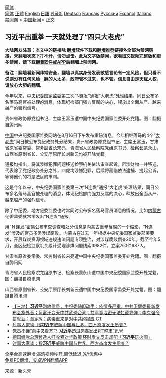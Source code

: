 <!-- 面包屑导航 --> <div class="breadcrumb"><!-- GTranslate: https://gtranslate.io/ -->  <div class="switcher notranslate">  <div class="selected">  <a href="#" onclick="return false;"> 简体</a>  </div>  <div class="option">  <a href="https://www.bannedbook.org" onclick="doGTranslate('zh-CN|zh-CN');jQuery('div.switcher div.selected a').html(jQuery(this).html());return false;" title="简体中文" class="nturl selected"> 简体</a>  <a href="https://www.bannedbook.org/zh-tw/" onclick="doGTranslate('zh-CN|zh-TW');jQuery('div.switcher div.selected a').html(jQuery(this).html());return false;" title="繁體中文" class="nturl"> 正體</a>  <a href="https://www.bannedbook.org/en/" onclick="doGTranslate('zh-CN|en');jQuery('div.switcher div.selected a').html(jQuery(this).html());return false;" title="English" class="nturl"> English</a>  <a href="https://www.bannedbook.org/ja/" onclick="doGTranslate('zh-CN|ja');jQuery('div.switcher div.selected a').html(jQuery(this).html());return false;" title="日本語" class="nturl"> 日語</a>  <a href="https://www.bannedbook.org/ko/" onclick="doGTranslate('zh-CN|ko');jQuery('div.switcher div.selected a').html(jQuery(this).html());return false;" title="한국어" class="nturl"> 한국어</a>  <a href="https://www.bannedbook.org/de/" onclick="doGTranslate('zh-CN|de');jQuery('div.switcher div.selected a').html(jQuery(this).html());return false;" title="Deutsch" class="nturl"> Deutsch</a>  <a href="https://www.bannedbook.org/fr/" onclick="doGTranslate('zh-CN|fr');jQuery('div.switcher div.selected a').html(jQuery(this).html());return false;" title="Français" class="nturl"> Français</a>  <a href="https://www.bannedbook.org/ru/" onclick="doGTranslate('zh-CN|ru');jQuery('div.switcher div.selected a').html(jQuery(this).html());return false;" title="Русский" class="nturl"> Русский</a>  <a href="https://www.bannedbook.org/es/" onclick="doGTranslate('zh-CN|es');jQuery('div.switcher div.selected a').html(jQuery(this).html());return false;" title="Español" class="nturl"> Español</a>  <a href="https://www.bannedbook.org/it/" onclick="doGTranslate('zh-CN|it');jQuery('div.switcher div.selected a').html(jQuery(this).html());return false;" title="Italiano" class="nturl"> Italiano</a>  </div>  </div>      <div class='breadcrumb-sub'><!-- Breadcrumb NavXT 6.3.0 --> <a href="https://www.bannedbook.org/" class="home">禁闻网</a> &gt; <a href="https://www.bannedbook.org/bnews/cnnews/" class="category">中国新闻</a> &gt; 正文</div></div><h2>习近平出重拳 一天就处理了“四只大老虎”</h2> <p class="notice"><b>大陆网友注意：本文中的链接除 <a href="https://github.com/bannedbook/fanqiang" >翻墙</a>软件下载和<a href="https://github.com/killgcd/justmysocks/blob/master/README.md">翻墙推荐</a>链接外全部为禁网链接，未翻墙状态下打不开，请勿点击。此为文字版禁闻，欲看图文视频完整版和更多禁闻，请下载<a href="https://github.com/bannedbook/fanqiang">翻墙软件或APP</a>后翻墙上禁闻网。</p><p>备注：翻墙看新闻非常安全，翻墙以真实身份发表敏感言论有一定风险，但只看不说则没有任何风险，翻的人太多，政府管不过来，也不管。信息自由是天赋人权，请放心大胆的翻墙。</b></p>  <div class="entry"> <p id="summary">今年以来，<a href="https://www.bannedbook.org/bnews/tag/%E4%B8%AD%E5%A4%AE/" class="st_tag internal_tag" rel="tag" title="标签 中央 下的日志">中央</a><a href="https://www.bannedbook.org/bnews/tag/%e7%ba%aa%e5%a7%94/" class="st_tag internal_tag" rel="tag" title="标签 纪委 下的日志">纪委</a>国家<a href="https://www.bannedbook.org/bnews/tag/%E7%9B%91%E5%A7%94/" class="st_tag internal_tag" rel="tag" title="标签 监委 下的日志">监委</a>第三次“N连发”通报“大<a href="https://www.bannedbook.org/bnews/tag/%e8%80%81%e8%99%8e/" class="st_tag internal_tag" rel="tag" title="标签 老虎 下的日志">老虎</a>”处理结果，同日公布多名落马高官被处理的消息，体现纪检部门强力反腐的决心，释放出全面从严、越来越严的强烈信号。</p> <p id="conimg">贵州省政协原党组书记、主席王富玉遭中国中央纪委国家监委开处党籍。图：翻摄自腾讯网</p> <p><span class='wp_keywordlink_affiliate'><a href="https://www.bannedbook.org/" title="中国" target="_blank">中国</a></span>中央纪委国家监委网站在8月16日下午发布重磅消息，今年相继落马的4个“<a href="https://www.bannedbook.org/bnews/tag/%e5%a4%a7%e8%80%81%e8%99%8e/" class="st_tag internal_tag" rel="tag" title="标签 大老虎 下的日志">大老虎</a>”同日被公布党纪政务处分结果，贵州省政协原党组书记、主席王富玉，甘肃省原省委常委、常务<a href="https://www.bannedbook.org/bnews/tag/%e5%89%af%e7%9c%81%e9%95%bf/" class="st_tag internal_tag" rel="tag" title="标签 副省长 下的日志">副省长</a>宋亮，青海省人民检察院党组原书记、<a href="https://www.bannedbook.org/bnews/tag/%E6%A3%80%E5%AF%9F%E9%95%BF/" class="st_tag internal_tag" rel="tag" title="标签 检察长 下的日志">检察长</a>蒙永山，山西省原副省长、公安厅原厅长刘新云均被开除党籍。</p>  <p>通报均指出，将其涉嫌犯罪问题移送检察机关依法审查起诉，所涉财物一并移送，代表除了党纪政务处分之外，四虎均涉嫌犯罪，后续将面临依法逮捕、提起公诉，等待他们的将是法庭的审判。</p> <p>这是今年以来，中央纪委国家监委第三次“N连发”通报“大老虎”处理结果，同日公布多名落马高官被处理的消息，体现纪检部门强力反腐的决心，释放出全面从严、越来越严的强烈信号。</p> <p>除了中纪委，地方纪委监委也时常同时公布多名落马官员消息的情况，比如<a href="https://www.bannedbook.org/bnews/tag/%e5%86%85%e8%92%99%e5%8f%a4/" class="st_tag internal_tag" rel="tag" title="标签 内蒙古 下的日志">内蒙古</a>纪委监委就常常发出“N连发”通报。</p>  <p>用“Ｎ连发”密集公布审查调查和处分信息是内蒙古重拳反腐的一个缩影，“N连发”涉及的官员多因涉煤腐败。内蒙古在过去一年根据中央纪委国家监委部署要求，开展煤炭资源领域违规违法问题专项整治，对涉煤腐败倒查20年。截至今年5月，全区纪检监察机关累计受理涉煤问题线索3982件，立案700件987人。</p> <p>甘肃省原省委常委、常务副省长宋亮遭中国中央纪委国家监委开处党籍。图：翻摄自腾讯网</p> <p>青海省人民检察院党组原书记、检察长蒙永山遭中国中央纪委国家监委开处党籍。图：翻摄自腾讯网</p>  <p>山西省原副省长、公安厅原厅长刘新云遭中国中央纪委国家监委开处党籍。图：翻摄自腾讯网</p> <ul class='op-related-articles' title='相关阅读'> <li><a href='https://www.bannedbook.org/bnews/bannedvideo/20210818/1608205.html' target='_blank'>【三地】<b>习近平</b>刚放信号，中纪委随即动手；疫情多严重，中共卫健委最新发布会旋外音；阿富汗变天中共武恐台湾；共军竟泄密无法拦截导弹；李克强令拼就业；章家敦：病毒重来是对中共的报应 CT</a></li> <li><a href='https://www.bannedbook.org/bnews/headline/20210818/1608136.html' target='_blank'>时事大家谈: 指<b>习近平</b>威胁中国与世界，西方态度发生质变？</a></li> <li><a href='https://www.bannedbook.org/bnews/cnnews/20210818/1608132.html' target='_blank'>党员不懂“向中央看齐”? <b>习近平</b>透过党媒发出将“整肃”讯号</a></li> <li><a href='https://www.bannedbook.org/bnews/headline/20210818/1608090.html' target='_blank'>德国绿党总理候选人吁收紧对华政策 环时发文反击却配「<b>习近平</b>玩火图」</a></li> <li><a href='https://www.bannedbook.org/bnews/comments/20210817/1608026.html' target='_blank'>时事大家谈：指<b>习近平</b>威胁中国与世界，西方态度发生质变？</a></li> </ul> <p class="texttj"> <a href="https://github.com/bannedbook/fanqiang/wiki/V2ray%E6%9C%BA%E5%9C%BA" target="_blank">全平台高速翻墙:高清视频秒开,超低延迟,9折优惠中</a><br/> <a href="https://github.com/bannedbook/fanqiang/wiki/%E7%A6%81%E9%97%BB%E7%BD%91%E5%AE%89%E5%8D%93%E7%BF%BB%E5%A2%99%E6%96%B0%E9%97%BBAPP" target="_blank">免费PC翻墙、安卓VPN翻墙APP</a></p><p> 来源：新头壳 </p> <a name='sharetosocial'></a>  <div style="margin-bottom:5px;padding-bottom:5px;clear:both"> <div id="archive-pix-1" class="banner-ads"> <!-- AuctionX Display platform tag START --> <div id="26318x728x90x621x_ADSLOT2" clicktrack="%%CLICK_URL_ESC%%"></div> <!-- AuctionX Display platform tag END --> </div> <div id="archive-pix-2" class="banner-ads"> <!-- AuctionX Display platform tag START --> <div id="26315x300x250x621x_ADSLOT2" clicktrack="%%CLICK_URL_ESC%%"></div> <!-- AuctionX Display platform tag END --> </div> </div>  <div id="archive-pix-1" class="banner-ads"> <!-- AuctionX Display platform tag START --> <div id="26318x728x90x621x_ADSLOT3" clicktrack="%%CLICK_URL_ESC%%"></div> <!-- AuctionX Display platform tag END --> </div> </div><!--END ENTRY--> 